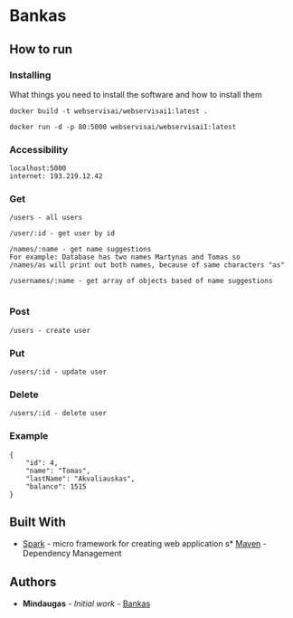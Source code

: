 # Bankas

## How to run

### Installing

What things you need to install the software and how to install them

```
docker build -t webservisai/webservisai1:latest .

docker run -d -p 80:5000 webservisai/webservisai1:latest
```

### Accessibility


```
localhost:5000
internet: 193.219.12.42
```


### Get
```
/users - all users

/user/:id - get user by id

/names/:name - get name suggestions
For example: Database has two names Martynas and Tomas so
/names/as will print out both names, because of same characters "as"

/usernames/:name - get array of objects based of name suggestions


```



### Post
```
/users - create user
```

### Put
```
/users/:id - update user
```

### Delete
```
/users/:id - delete user
```


### Example

```
{
    "id": 4,
    "name": "Tomas",
    "lastName": "Akvaliauskas",
    "balance": 1515
}
```


## Built With

* [Spark](http://sparkjava.com/) - micro framework for creating web application
s* [Maven](https://maven.apache.org/) - Dependency Management

## Authors

* **Mindaugas** - *Initial work* - [Bankas](https://github.com/mindaugasciulada/Bankas)